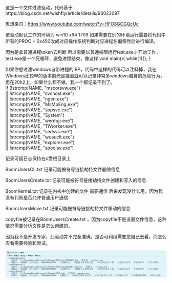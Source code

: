 这是一个文件过滤驱动，代码基于https://blog.csdn.net/wishfly/article/details/90023097

思想来自：https://www.youtube.com/watch?v=HFO8GCGQcUc

该驱动默认工作的环境为 win10 x64 1709   如果需要在别的环境运行需要将代码中所有的PROC + 0x450改成对应操作系统判断对应进程名偏移然后进行编译。  

因为是拿普通进程token去判断 所以需要以普通权限运行test.exe才开始工作，test.exe是一个死循环，避免进程结束，像这样
void main(){
while(1){};
}

如果你想过滤windows自带进程的IRP，代码中这样的代码可以注释掉，我在Windows比较早的版本前光是挂着就可以记录非常多windows自身的危险行为，但在20h2上，如果什么都不做，我一个都记录不到了。  
    if (!strcmp(NAME, "mscorsvw.exe")  
        || !strcmp(NAME, "svchost.exe")    
        || !strcmp(NAME, "ngen.exe")   
        || !strcmp(NAME, "MsMpEng.exe")    
        || !strcmp(NAME, "sppsvc.exe")   
        || !strcmp(NAME, "System")    
        || !strcmp(NAME, "wermgr.exe")   
        || !strcmp(NAME, "TiWorker.exe")   
        || !strcmp(NAME, "sedsvc.exe")   
        || !strcmp(NAME, "wuauclt.exe")   
        || !strcmp(NAME, "explorer.exe")    
        || !strcmp(NAME, "spoolsv.exe")   

记录可疑日志保持在c盘根目录上    

BoomUsersCL.txt 记录可能被符号链接劫持文件删除信息    

BoomUsersCreate.txt 记录可能被符号链接劫持文件创建和写入的信息     

BoomKernel.txt 记录在内核中创建的文件 需要通信 后来发现没什么用，因为我没有判断是否允许普通用户通信   

BoomUsersMove.txt 记录可能被符号链接劫持文件移动的信息   

copyfile被记录在BoomUsersCreate.txt ，因为copyfile不是设置文件信息，这种情况需要分析文件是怎么创建的。   

因为我不是开发专家，此驱动并不完全准确，是否可利用需要您自己去看，而怎么去看需要经验和尝试。

![](https://github.com/y5s5k5/code/blob/main/%E5%9B%BE%E5%83%8F%208.png)  


